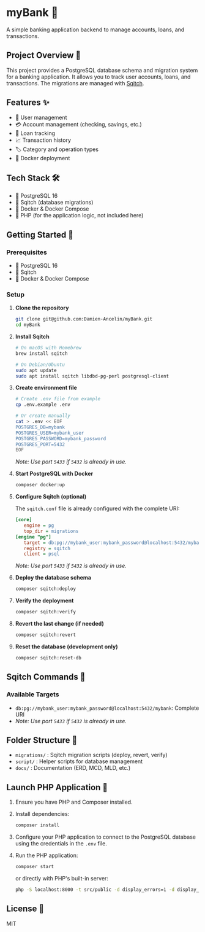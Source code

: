# myBank 🏦

A simple banking application backend to manage accounts, loans, and transactions.

## Project Overview 📄

This project provides a PostgreSQL database schema and migration system for a banking application. It allows you to track user accounts, loans, and transactions. The migrations are managed with [Sqitch](https://sqitch.org/).

## Features ✨

- 👤 User management
- 💳 Account management (checking, savings, etc.)
- 💸 Loan tracking
- 📈 Transaction history
- 🏷️ Category and operation types
- 🐳 Docker deployment

## Tech Stack 🛠️

- 🐘 PostgreSQL 16
- 🦑 Sqitch (database migrations)
- 🐳 Docker & Docker Compose
- 🐘 PHP (for the application logic, not included here)

## Getting Started 🚀

### Prerequisites

- 🐘 PostgreSQL 16
- 🦑 Sqitch
- 🐳 Docker & Docker Compose

### Setup

1. **Clone the repository**

   ```bash
   git clone git@github.com:Damien-Ancelin/myBank.git
   cd myBank
   ```

2. **Install Sqitch**

   ```bash
   # On macOS with Homebrew
   brew install sqitch

   # On Debian/Ubuntu
   sudo apt update
   sudo apt install sqitch libdbd-pg-perl postgresql-client
   ```

3. **Create environment file**

   ```bash
   # Create .env file from example
   cp .env.example .env

   # Or create manually
   cat > .env << EOF
   POSTGRES_DB=mybank
   POSTGRES_USER=mybank_user
   POSTGRES_PASSWORD=mybank_password
   POSTGRES_PORT=5432
   EOF
   ```

   *Note: Use port `5433` if `5432` is already in use.*

4. **Start PostgreSQL with Docker**

   ```bash
   composer docker:up
   ```

5. **Configure Sqitch (optional)**

   The `sqitch.conf` file is already configured with the complete URI:

   ```ini
   [core]
      engine = pg
      top_dir = migrations
   [engine "pg"]
      target = db:pg://mybank_user:mybank_password@localhost:5432/mybank
      registry = sqitch
      client = psql
   ```

   *Note: Use port `5433` if `5432` is already in use.*

6. **Deploy the database schema**

   ```bash
   composer sqitch:deploy
   ```

7. **Verify the deployment**

   ```bash
   composer sqitch:verify
   ```

8. **Revert the last change (if needed)**

   ```bash
   composer sqitch:revert
   ```

9. **Reset the database (development only)**

   ```bash
   composer sqitch:reset-db
   ```

## Sqitch Commands 🦑

### Available Targets

- `db:pg://mybank_user:mybank_password@localhost:5432/mybank`: Complete URI
- *Note: Use port `5433` if `5432` is already in use.*

## Folder Structure 📁

- `migrations/` : Sqitch migration scripts (deploy, revert, verify)
- `script/` : Helper scripts for database management
- `docs/` : Documentation (ERD, MCD, MLD, etc.)

## Launch PHP Application 🚀

1. Ensure you have PHP and Composer installed.
2. Install dependencies:

   ```bash
   composer install
   ```

3. Configure your PHP application to connect to the PostgreSQL database using the credentials in the `.env` file.
4. Run the PHP application:

   ```bash
   composer start
   ```

   or directly with PHP's built-in server:

   ```bash
   php -S localhost:8000 -t src/public -d display_errors=1 -d display_startup_errors=1 -d error_reporting=E_ALL
   ```

## License 📜

MIT
